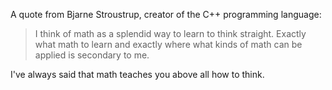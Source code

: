 A quote from Bjarne Stroustrup, creator of the C++ programming language:

> I think of math as a splendid way to learn to think straight. Exactly what math to learn and exactly where what kinds of math can be applied is secondary to me.

I've always said that math teaches you above all how to think.  
